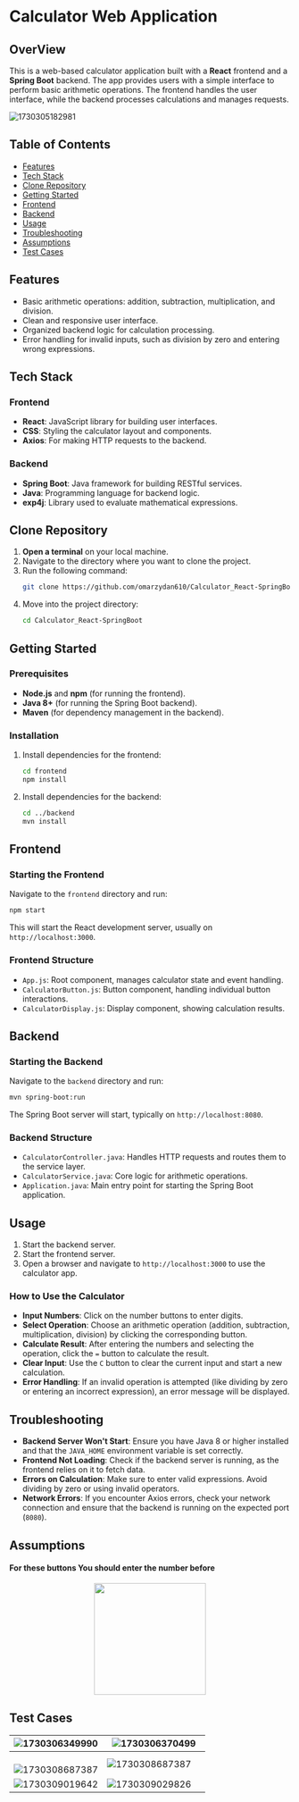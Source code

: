 # Calculator Web Application

## OverView

This is a web-based calculator application built with a **React** frontend and a **Spring Boot** backend. The app provides users with a simple interface to perform basic arithmetic operations. The frontend handles the user interface, while the backend processes calculations and manages requests.

![1730305182981](images/README/1730305182981.png)

## Table of Contents

- [Features](#features)
- [Tech Stack](#tech-stack)
- [Clone Repository](#clone-repository)
- [Getting Started](#getting-started)
- [Frontend](#frontend)
- [Backend](#backend)
- [Usage](#usage)
- [Troubleshooting](#troubleshooting)
- [Assumptions](#assumptions)
- [Test Cases](#test-cases)

## Features

- Basic arithmetic operations: addition, subtraction, multiplication, and division.
- Clean and responsive user interface.
- Organized backend logic for calculation processing.
- Error handling for invalid inputs, such as division by zero and entering wrong expressions.

## Tech Stack

### Frontend

- **React**: JavaScript library for building user interfaces.
- **CSS**: Styling the calculator layout and components.
- **Axios**: For making HTTP requests to the backend.

### Backend

- **Spring Boot**: Java framework for building RESTful services.
- **Java**: Programming language for backend logic.
- **exp4j**: Library used to evaluate mathematical expressions.

## Clone Repository

1. **Open a terminal** on your local machine.
2. Navigate to the directory where you want to clone the project.
3. Run the following command:
   ```bash
   git clone https://github.com/omarzydan610/Calculator_React-SpringBoot.git
   ```
4. Move into the project directory:
   ```bash
   cd Calculator_React-SpringBoot
   ```

## Getting Started

### Prerequisites

- **Node.js** and **npm** (for running the frontend).
- **Java 8+** (for running the Spring Boot backend).
- **Maven** (for dependency management in the backend).

### Installation

1. Install dependencies for the frontend:

   ```bash
   cd frontend
   npm install
   ```
2. Install dependencies for the backend:

   ```bash
   cd ../backend
   mvn install
   ```

## Frontend

### Starting the Frontend

Navigate to the `frontend` directory and run:

```bash
npm start
```

This will start the React development server, usually on `http://localhost:3000`.

### Frontend Structure

- `App.js`: Root component, manages calculator state and event handling.
- `CalculatorButton.js`: Button component, handling individual button interactions.
- `CalculatorDisplay.js`: Display component, showing calculation results.

## Backend

### Starting the Backend

Navigate to the `backend` directory and run:

```bash
mvn spring-boot:run
```

The Spring Boot server will start, typically on `http://localhost:8080`.

### Backend Structure

- `CalculatorController.java`: Handles HTTP requests and routes them to the service layer.
- `CalculatorService.java`: Core logic for arithmetic operations.
- `Application.java`: Main entry point for starting the Spring Boot application.

## Usage

1. Start the backend server.
2. Start the frontend server.
3. Open a browser and navigate to `http://localhost:3000` to use the calculator app.

### How to Use the Calculator

- **Input Numbers**: Click on the number buttons to enter digits.
- **Select Operation**: Choose an arithmetic operation (addition, subtraction, multiplication, division) by clicking the corresponding button.
- **Calculate Result**: After entering the numbers and selecting the operation, click the `=` button to calculate the result.
- **Clear Input**: Use the `C` button to clear the current input and start a new calculation.
- **Error Handling**: If an invalid operation is attempted (like dividing by zero or entering an incorrect expression), an error message will be displayed.

## Troubleshooting

- **Backend Server Won't Start**: Ensure you have Java 8 or higher installed and that the `JAVA_HOME` environment variable is set correctly.
- **Frontend Not Loading**: Check if the backend server is running, as the frontend relies on it to fetch data.
- **Errors on Calculation**: Make sure to enter valid expressions. Avoid dividing by zero or using invalid operators.
- **Network Errors**: If you encounter Axios errors, check your network connection and ensure that the backend is running on the expected port (`8080`).

## Assumptions

#### For these buttons You should enter the number before

<div style="display:flex; justify-content:center"><img src="images/README/1730305712686.png"style="width: 200px; height: auto;"/></div>

## Test Cases


| ![1730306349990](images/README/1730306349990.png)        | ![1730306370499](images/README/1730306370499.png)        |
| -------------------------------------------------------- | -------------------------------------------------------- |
| <br /> ![1730308687387](images/README/1730308687387.png) | ![1730308687387](images/README/1730306554033.png)     |
| ![1730309019642](images/README/1730309019642.png)        | ![1730309029826](images/README/1730309029826.png)        |
